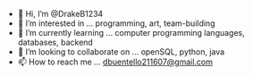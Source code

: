 - 👋 Hi, I’m @DrakeB1234
- 👀 I’m interested in ... programming, art, team-building
- 🌱 I’m currently learning ... computer programming languages, databases, backend
- 💞️ I’m looking to collaborate on ... openSQL, python, java
- 📫 How to reach me ... dbuentello211607@gmail.com

<!---
DrakeB1234/DrakeB1234 is a ✨ special ✨ repository because its `README.md` (this file) appears on your GitHub profile.
You can click the Preview link to take a look at your changes.
--->
